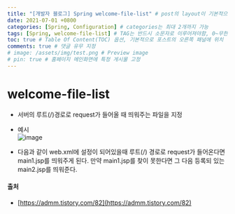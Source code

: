 ```yaml
---
title: "[개발자 블로그] Spring welcome-file-list" # post의 layout이 기본적으로 post로 설정되어있어서 Front Matter에 따로 layout변수를 만들어 주지 않아도 됨
date: 2021-07-01 +0800
categories: [Spring, Configuration] # categories는 최대 2개까지 가능
tags: [Spring, welcome-file-list] # TAG는 반드시 소문자로 이루어져야함, 0~무한개까지 지정 가능
toc: true # Table Of Content(TOC) 옵션, 기본적으로 포스트의 오른쪽 패널에 위치
comments: true # 댓글 유무 지정
# image: /assets/img/test.png # Preview image
# pin: true # 홈페이지 메인화면에 특정 게시물 고정
---
```


# welcome-file-list
- 서버의 루트(/)경로로 request가 들어올 때 띄워주는 파일을 지정
- 예시<br>
![image](https://user-images.githubusercontent.com/44339530/98515586-938bd200-22ae-11eb-9810-5c5ab0efcc3c.png)<br>

- 다음과 같이 web.xml에 설정이 되어있을때 루트(/) 경로로 request가 들어온다면 main1.jsp를 띄워주게 된다. 만약 main1.jsp를 찾이 못한다면 그 다음 등록되 있는 main2.jsp를 띄워준다.
 
#### 출처
- [https://admm.tistory.com/82](https://admm.tistory.com/82)

